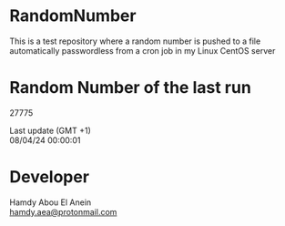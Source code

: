 # RandomNumber    
This is a test repository where a random number is pushed to a file automatically passwordless from a cron job in my Linux CentOS server    
# Random Number of the last run   
27775
      
Last update (GMT +1)    
08/04/24 00:00:01
# Developer    
Hamdy Abou El Anein   
hamdy.aea@protonmail.com
